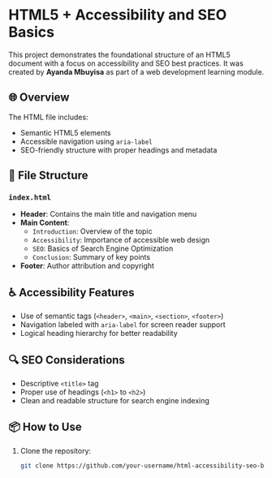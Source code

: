 # HTML5 + Accessibility and SEO Basics

This project demonstrates the foundational structure of an HTML5 document with a focus on accessibility and SEO best practices. It was created by **Ayanda Mbuyisa** as part of a web development learning module.

## 🌐 Overview

The HTML file includes:
- Semantic HTML5 elements
- Accessible navigation using `aria-label`
- SEO-friendly structure with proper headings and metadata

## 📄 File Structure

### `index.html`
- **Header**: Contains the main title and navigation menu
- **Main Content**:
  - `Introduction`: Overview of the topic
  - `Accessibility`: Importance of accessible web design
  - `SEO`: Basics of Search Engine Optimization
  - `Conclusion`: Summary of key points
- **Footer**: Author attribution and copyright

## ♿ Accessibility Features

- Use of semantic tags (`<header>`, `<main>`, `<section>`, `<footer>`)
- Navigation labeled with `aria-label` for screen reader support
- Logical heading hierarchy for better readability

## 🔍 SEO Considerations

- Descriptive `<title>` tag
- Proper use of headings (`<h1>` to `<h2>`)
- Clean and readable structure for search engine indexing

## 📦 How to Use

1. Clone the repository:
   ```bash
   git clone https://github.com/your-username/html-accessibility-seo-basics.git
